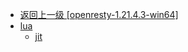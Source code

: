 - [返回上一级 [openresty-1.21.4.3-win64]](服务部署/Nginx/模板/nginx-1.24.0/Openresty/openresty-1.21.4.3-win64/)
- [lua](服务部署/Nginx/模板/nginx-1.24.0/Openresty/openresty-1.21.4.3-win64/lua/)
  - [jit](服务部署/Nginx/模板/nginx-1.24.0/Openresty/openresty-1.21.4.3-win64/lua/jit/)
